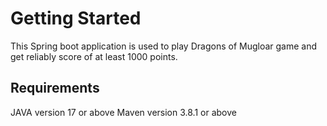 # Getting Started

This Spring boot application is used to play Dragons of Mugloar game and get reliably score of at least 1000 points.

## Requirements

JAVA version 17 or above
Maven version 3.8.1 or above
